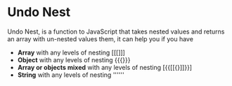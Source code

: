 # Undo Nest

Undo Nest, is a function to JavaScript that takes nested values ​​and returns an array with un-nested values them, it can help you if you have

- **Array** with any levels of nesting [[[]]]
- **Object** with any levels of nesting {{{}}}
- **Array or objects mixed** with any levels of nesting [{{[[{}]]}}]
- **String** with any levels of nesting ''''''
